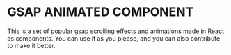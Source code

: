 # GSAP ANIMATED COMPONENT

This is a set of popular gsap scrolling effects and animations made in React as components. You can use it as you please, and you can also contribute to make it better.


